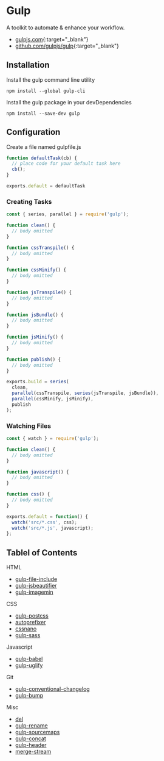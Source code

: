 # Gulp

A toolkit to automate & enhance your workflow.

- [gulpjs.com](https://gulpjs.com/){:target="_blank"}
- [github.com/gulpjs/gulp](https://github.com/gulpjs/gulp){:target="_blank"}

## Installation

Install the gulp command line utility

```shell
npm install --global gulp-cli
```

Install the gulp package in your devDependencies

```shell
npm install --save-dev gulp
```

## Configuration

Create a file named gulpfile.js

```javascript
function defaultTask(cb) {
  // place code for your default task here
  cb();
}

exports.default = defaultTask
```

### Creating Tasks

```javascript
const { series, parallel } = require('gulp');

function clean() {
  // body omitted
}

function cssTranspile() {
  // body omitted
}

function cssMinify() {
  // body omitted
}

function jsTranspile() {
  // body omitted
}

function jsBundle() {
  // body omitted
}

function jsMinify() {
  // body omitted
}

function publish() {
  // body omitted
}

exports.build = series(
  clean,
  parallel(cssTranspile, series(jsTranspile, jsBundle)),
  parallel(cssMinify, jsMinify),
  publish
);
```

### Watching Files

```javascript
const { watch } = require('gulp');

function clean() {
  // body omitted
}

function javascript() {
  // body omitted
}

function css() {
  // body omitted
}

exports.default = function() {
  watch('src/*.css', css);
  watch('src/*.js', javascript);
};
```

## Tablel of Contents

HTML

- [gulp-file-include](gulp-file-include.html)
- [gulp-jsbeautifier](gulp-jsbeautifier.html)
- [gulp-imagemin](gulp-imagemin.html)

CSS

- [gulp-postcss](gulp-postcss.html)
- [autoprefixer](autoprefixer.html)
- [cssnano](cssnano.html)
- [gulp-sass](gulp-sass.html)

Javascript

- [gulp-babel](gulp-babel.html)
- [gulp-uglify](gulp-uglify.html)

Git

- [gulp-conventional-changelog](gulp-conventional-changelog.html)
- [gulp-bump](gulp-bump.html)

Misc

- [del](del.html)
- [gulp-rename](gulp-rename.html)
- [gulp-sourcemaps](gulp-sourcemaps.html)
- [gulp-concat](gulp-concat.html)
- [gulp-header](gulp-header.html)
- [merge-stream](merge-stream.html)
